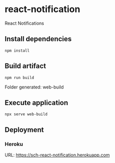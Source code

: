 # react-notification
React Notifications

## Install dependencies

    npm install

## Build artifact

    npm run build

Folder generated: web-build

## Execute application

    npx serve web-build

## Deployment

### Heroku

URL: https://sch-react-notification.herokuapp.com

